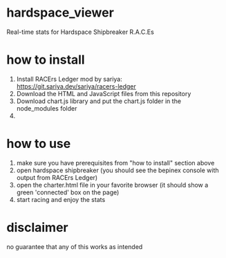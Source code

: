 # hardspace_viewer
 Real-time stats for Hardspace Shipbreaker R.A.C.Es

# how to install
1. Install RACErs Ledger mod by sariya: https://git.sariya.dev/sariya/racers-ledger
1. Download the HTML and JavaScript files from this repository
2. Download chart.js library and put the chart.js folder in the node_modules folder
3. 
# how to use
1. make sure you have prerequisites from "how to install" section above
2. open hardspace shipbreaker (you should see the bepinex console with output from RACErs Ledger)
3. open the charter.html file in your favorite browser (it should show a green 'connected' box on the page)
4. start racing and enjoy the stats

# disclaimer
no guarantee that any of this works as intended
